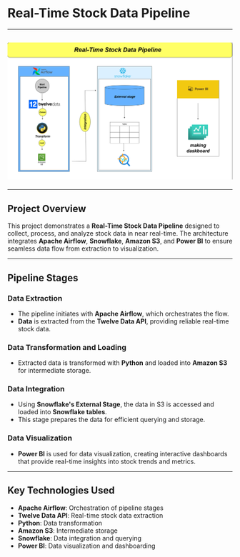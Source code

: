 # Real-Time Stock Data Pipeline

---

## ![Real-Time Stock Data Pipeline Diagram](/structure.PNG)

---

## Project Overview

This project demonstrates a **Real-Time Stock Data Pipeline** designed to collect, process, and analyze stock data in near real-time. The architecture integrates **Apache Airflow**, **Snowflake**, **Amazon S3**, and **Power BI** to ensure seamless data flow from extraction to visualization.

---

## Pipeline Stages

### Data Extraction

- The pipeline initiates with **Apache Airflow**, which orchestrates the flow.
- **Data** is extracted from the **Twelve Data API**, providing reliable real-time stock data.

### Data Transformation and Loading

- Extracted data is transformed with **Python** and loaded into **Amazon S3** for intermediate storage.

### Data Integration

- Using **Snowflake's External Stage**, the data in S3 is accessed and loaded into **Snowflake tables**.
- This stage prepares the data for efficient querying and storage.

### Data Visualization

- **Power BI** is used for data visualization, creating interactive dashboards that provide real-time insights into stock trends and metrics.

---

## Key Technologies Used

- **Apache Airflow**: Orchestration of pipeline stages
- **Twelve Data API**: Real-time stock data extraction
- **Python**: Data transformation
- **Amazon S3**: Intermediate storage
- **Snowflake**: Data integration and querying
- **Power BI**: Data visualization and dashboarding
